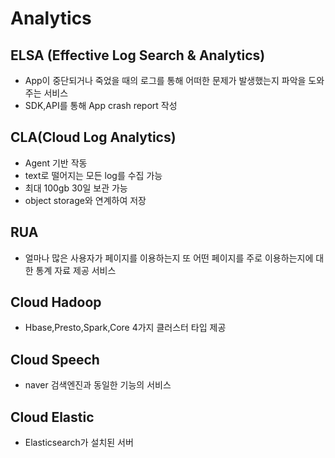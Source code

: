 # Analytics

## ELSA (Effective Log Search & Analytics)

- App이 중단되거나 죽었을 때의 로그를 통해 어떠한 문제가 발생했는지 파악을 도와주는 서비스
- SDK,API를 통해 App crash report 작성

## CLA(Cloud Log Analytics)

- Agent 기반 작동
- text로 떨어지는 모든 log를 수집 가능
- 최대 100gb 30일 보관 가능
- object storage와 연계하여 저장

## RUA

- 얼마나 많은 사용자가 페이지를 이용하는지 또 어떤 페이지를 주로 이용하는지에 대한 통계 자료 제공 서비스

## Cloud Hadoop

- Hbase,Presto,Spark,Core 4가지 클러스터 타입 제공

## Cloud Speech

- naver 검색엔진과 동일한 기능의 서비스 

## Cloud Elastic

- Elasticsearch가 설치된 서버




